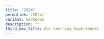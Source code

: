 ```yaml
---
title: "2024"
permalink: /2024/
variant: markdown
description: ""
third_nav_title: Our Learning Experiences
---
```

